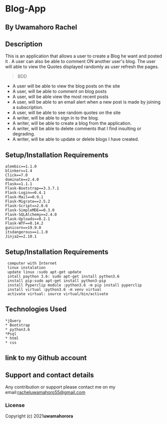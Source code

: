 # Blog-App

## By Uwamahoro  Rachel

## Description
This is an application that allows a user to create a Blog he want  and posted it . A user can also be able to comment  ON another user's blog. The user will able to view the Quotes displayed randomly as user refresh the pages.

>BDD

  * A user will be able  to view the blog posts on the site
  * A user, will be able  to comment on blog posts
  * A user,  will be able view the most recent posts
  * A user, will be able  to an email alert when a new post is made by joining a subscription.
  * A user, will be able to see random quotes on the site
  * A  writer,  will be able to sign in to the blog.
  * A  writer,  will be able to create a blog from the application.
  * A  writer, will be able  to delete comments that I find insulting or degrading.
  * A  writer, will be able  to update or delete blogs I have created.
## Setup/Installation Requirements
    alembic==1.1.0
    blinker==1.4
    Click==7.0
    dominate==2.4.0
    Flask==1.1.1
    Flask-Bootstrap==3.3.7.1
    Flask-Login==0.4.1
    Flask-Mail==0.9.1
    Flask-Migrate==2.5.2
    Flask-Script==2.0.6
    Flask-SimpleMDE==0.3.0
    Flask-SQLAlchemy==2.4.0
    Flask-Uploads==0.2.1
    Flask-WTF==0.14.2
    gunicorn==19.9.0
    itsdangerous==1.1.0
    Jinja2==2.10.1
## Setup/Installation Requirements
     computer with Internet
     linux instalation 
     update linux :sudo apt-get update
     intall paython 3.6: sudo apt-get install python3.6
     install pip:sudo apt-get install python3-pip 
     install Pyperclip module :python3.6 -m pip install pyperclip
     install virtual :python3.6 -m venv virtual
     activate virtual: source virtual/bin/activate
 ## Technologies Used

    *jQuery
    * Bootstrap
    * python3.6
    *Psql
    * html
    * css 
## link to my Github account


## Support and contact details
Any contribution or support please contact me on my email:racheluwamahoro55@gmail.com
### License

Copyright (c) 2021**uwamahorora**

